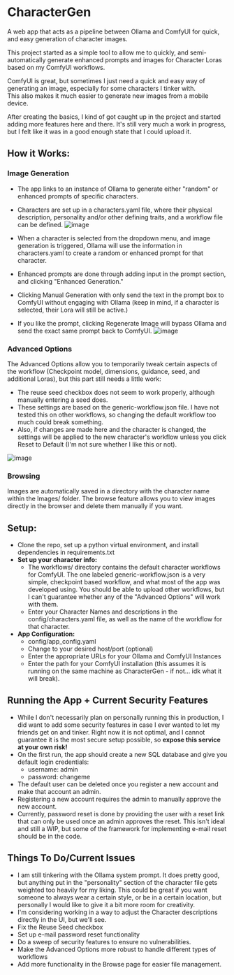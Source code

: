 # CharacterGen
A web app that acts as a pipeline between Ollama and ComfyUI for quick, and easy generation of character images.

This project started as a simple tool to allow me to quickly, and semi-automatically generate enhanced prompts and images for Character Loras based on my ComfyUI workflows.

ComfyUI is great, but sometimes I just need a quick and easy way of generating an image, especially for some characters I tinker with.  
This also makes it much easier to generate new images from a mobile device.

After creating the basics, I kind of got caught up in the project and started adding more features here and there.
It's still very much a work in progress, but I felt like it was in a good enough state that I could upload it. 

## How it Works:
### Image Generation
- The app links to an instance of Ollama to generate either "random" or enhanced prompts of specific characters. 
- Characters are set up in a characters.yaml file, where their physical description, personality and/or other defining traits, and a workflow file can be defined.
![image](https://github.com/user-attachments/assets/1c98e810-2db8-4a94-a035-22297cd8fe8c)


- When a character is selected from the dropdown menu, and image generation is triggered, Ollama will use the information in characters.yaml to create a random or enhanced prompt for that character.
- Enhanced prompts are done through adding input in the prompt section, and clicking "Enhanced Generation."
- Clicking Manual Generation with only send the text in the prompt box to ComfyUI without engaging with Ollama (keep in mind, if a character is selected, their Lora will still be active.)
- If you like the prompt, clicking Regenerate Image will bypass Ollama and send the exact same prompt back to ComfyUI. 
![image](https://github.com/user-attachments/assets/36296782-56a9-46b4-8827-b8202465a314)


### Advanced Options
The Advanced Options allow you to temporarily tweak certain aspects of the workflow (Checkpoint model, dimensions, guidance, seed, and additional Loras), but this part still needs a little work:
- The reuse seed checkbox does not seem to work properly, although manually entering a seed does.
- These settings are based on the generic-workflow.json file. I have not tested this on other workflows, so changing the default workflow too much could break something.
- Also, if changes are made here and the character is changed, the settings will be applied to the new character's workflow unless you click Reset to Default (I'm not sure whether I like this or not).
  
 ![image](https://github.com/user-attachments/assets/7aaaa8e7-460f-4ed4-b7db-12aee1d1d9e2)

### Browsing
Images are automatically saved in a directory with the character name within the Images/ folder. The browse feature allows you to view images directly in the browser and delete them manually if you want. 


## Setup:
- Clone the repo, set up a python virtual environment, and install dependencies in requirements.txt
- **Set up your character info:**
  - The workflows/ directory contains the default character workflows for ComfyUI. The one labeled generic-workflow.json is a very simple, checkpoint based workflow, and what most of the app was developed using. You should be able to upload other workflows, but I can't guarantee whether any of the "Advanced Options" will work with them.
  - Enter your Character Names and descriptions in the config/characters.yaml file, as well as the name of the workflow for that character.
- **App Configuration:**
  - config/app_config.yaml
  - Change to your desired host/port (optional)
  - Enter the appropriate URLs for your Ollama and ComfyUI Instances
  - Enter the path for your ComfyUI installation (this assumes it is running on the same machine as CharacterGen - if not... idk what it will break).

## **Running the App + Current Security Features**
  - While I don't necessarily plan on personally running this in production, I did want to add some security features in case I ever wanted to let my friends get on and tinker. Right now it is not optimal, and I cannot guarantee it is the most secure setup possible, so **expose this service at your own risk!**
  - On the first run, the app should create a new SQL database and give you default login credentials:
    - username: admin
    - password: changeme
  - The default user can be deleted once you register a new account and make that account an admin.
  - Registering a new account requires the admin to manually approve the new account.
  - Currently, password reset is done by providing the user with a reset link that can only be used once an admin approves the reset. This isn't ideal and still a WIP, but some of the framework for implementing e-mail reset should be in the code. 
 
## **Things To Do/Current Issues**
  - I am still tinkering with the Ollama system prompt. It does pretty good, but anything put in the "personality" section of the character file gets weighted too heavily for my liking. This could be great if you want someone to always wear a certain style, or be in a certain location, but personally I would like to give it a bit more room for creativity. 
  - I'm considering working in a way to adjust the Character descriptions directly in the UI, but we'll see.
  - Fix the Reuse Seed checkbox
  - Set up e-mail password reset functionality
  - Do a sweep of security features to ensure no vulnerabilities.
  - Make the Advanced Options more robust to handle different types of workflows
  - Add more functionality in the Browse page for easier file management.
